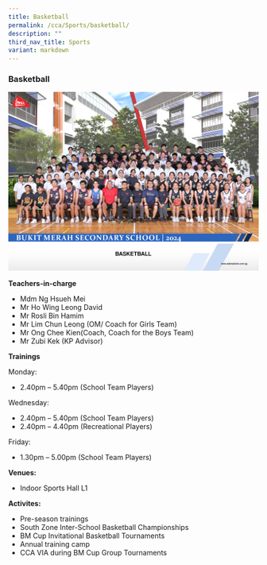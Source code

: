 ```yaml
---
title: Basketball
permalink: /cca/Sports/basketball/
description: ""
third_nav_title: Sports
variant: markdown
---
```

### Basketball

<img src="/images/basketball_1.jpg" style="width:60%,align:left">


**Teachers-in-charge**

*   Mdm Ng Hsueh Mei
*   Mr Ho Wing Leong David
*   Mr Rosli Bin Hamim
*   Mr Lim Chun Leong (OM/ Coach for Girls Team)
*   Mr Ong Chee Kien(Coach, Coach for the Boys Team)
*   Mr Zubi Kek (KP Advisor)

**Trainings**

Monday:

*   2.40pm – 5.40pm (School Team Players)

Wednesday:

*   2.40pm – 5.40pm (School Team Players)
*   2.40pm – 4.40pm (Recreational Players)

Friday:

*   1.30pm – 5.00pm (School Team Players)


**Venues:**

*   Indoor Sports Hall L1

**Activites:**

*   Pre-season trainings
*   South Zone Inter-School Basketball Championships
*   BM Cup Invitational Basketball Tournaments
*   Annual training camp 
*   CCA VIA during BM Cup Group Tournaments